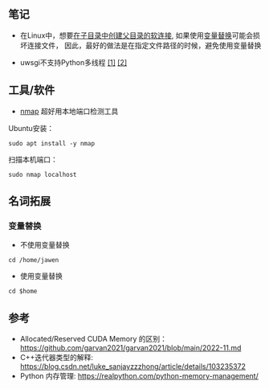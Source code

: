 ## 笔记
- 在Linux中，想要[在子目录中创建父目录的软连接](https://blog.csdn.net/Xiang_lhh/article/details/107146242), 如果使用[变量替换](https://github.com/garvan2021/garvan2021/blob/main/2023-May.md#%E5%8F%98%E9%87%8F%E6%9B%BF%E6%8D%A2)可能会损坏连接文件，
因此，最好的做法是在指定文件路径的时候，避免使用变量替换

- uwsgi不支持Python多线程
[[1]](https://stackoverflow.com/questions/38241520/thread-cannot-get-the-item-in-queue)
[[2]](https://stackoverflow.com/questions/52126831/multithreading-using-queues-in-django-uwsgi)

## 工具/软件

- [nmap](https://nmap.org/)
超好用本地端口检测工具

Ubuntu安装：
```shell
sudo apt install -y nmap
```

扫描本机端口：
```shell
sudo nmap localhost
```

## 名词拓展

### 变量替换
- 不使用变量替换
```shell
cd /home/jawen
```

- 使用变量替换
```shell
cd $home
```

## 参考
- Allocated/Reserved CUDA Memory 的区别： https://github.com/garvan2021/garvan2021/blob/main/2022-11.md
- C++迭代器类型的解释: https://blog.csdn.net/luke_sanjayzzzhong/article/details/103235372  
- Python 内存管理: https://realpython.com/python-memory-management/  
